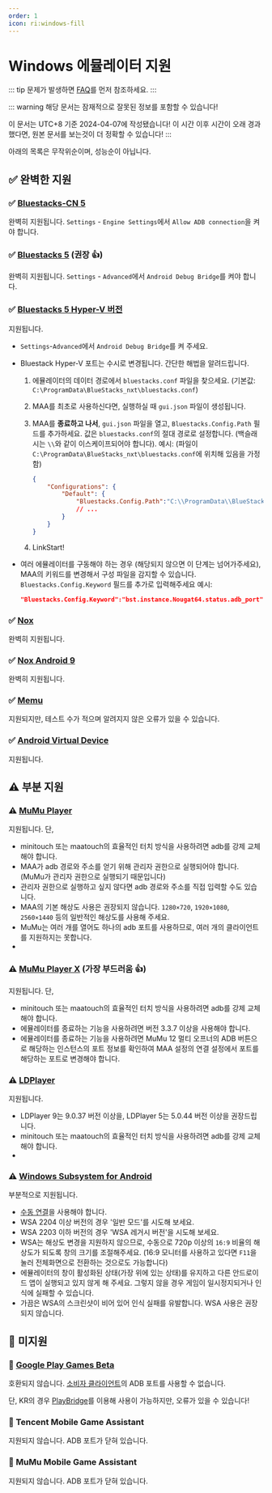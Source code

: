 ```yaml
---
order: 1
icon: ri:windows-fill
---
```


# Windows 에뮬레이터 지원

::: tip
문제가 발생하면 [FAQ](../FAQ.md)를 먼저 참조하세요.
:::

::: warning
해당 문서는 잠재적으로 잘못된 정보를 포함할 수 있습니다!


이 문서는 UTC+8 기준 2024-04-07에 작성됐습니다! 이 시간 이후 시간이 오래 경과했다면, 원본 문서를 보는것이 더 정확할 수 있습니다!
:::

아래의 목록은 무작위순이며, 성능순이 아닙니다.

## ✅ 완벽한 지원

### ✅ [Bluestacks-CN 5](https://www.bluestacks.cn/)

완벽히 지원됩니다. `Settings` - `Engine Settings`에서 `Allow ADB connection`을 켜야 합니다.

### ✅ [Bluestacks 5](https://www.bluestacks.com/ko/) (권장 👍)

완벽히 지원됩니다. `Settings` - `Advanced`에서 `Android Debug Bridge`를 켜야 합니다.

### ✅ [Bluestacks 5 Hyper-V 버전](https://support.bluestacks.com/hc/ko-kr/articles/4415238471053-System-requirements-for-BlueStacks-5-on-Hyper-V-enabled-Windows-10-and-11-)

지원됩니다.

- `Settings`-`Advanced`에서 `Android Debug Bridge`를 켜 주세요.
- Bluestack Hyper-V 포트는 수시로 변경됩니다. 간단한 해법을 알려드립니다.

    1. 에뮬레이터의 데이터 경로에서 `bluestacks.conf` 파일을 찾으세요. (기본값: `C:\ProgramData\BlueStacks_nxt\bluestacks.conf`)
    2. MAA를 최초로 사용하신다면, 실행하실 때 `gui.json` 파일이 생성됩니다.
    3. MAA를 **종료하고 나서**, `gui.json` 파일을 열고, `Bluestacks.Config.Path` 필드를 추가하세요. 값은 `bluestacks.conf`의 절대 경로로 설정합니다. (백슬래시는 `\\`와 같이 이스케이프되어야 합니다).
    예시: (파일이 `C:\ProgramData\BlueStacks_nxt\bluestacks.conf`에 위치해 있음을 가정함)

        ```json
        {
            "Configurations": {
                "Default": {
                    "Bluestacks.Config.Path":"C:\\ProgramData\\BlueStacks_nxt\\bluestacks.conf",
                    // ...
                }
            }
        }
        ```

    4. LinkStart!

- 여러 에뮬레이터를 구동해야 하는 경우 (해당되지 않으면 이 단계는 넘어가주세요), MAA의 키워드를 변경해서 구성 파일을 감지할 수 있습니다.
    `Bluestacks.Config.Keyword` 필드를 추가로 입력해주세요
    예시:

    ```json
    "Bluestacks.Config.Keyword":"bst.instance.Nougat64.status.adb_port",
    ```

### ✅ [Nox](https://kr.bignox.com/)

완벽히 지원됩니다.

### ✅ [Nox Android 9](https://kr.bignox.com/)

완벽히 지원됩니다.

### ✅ [Memu](https://www.memuplay.com/ko/)

지원되지만, 테스트 수가 적으며 알려지지 않은 오류가 있을 수 있습니다.

### ✅ [Android Virtual Device](https://developer.android.com/studio/run/managing-avds)

지원됩니다.

## ⚠️ 부분 지원

### ⚠️ [MuMu Player](https://www.mumuglobal.com/kr/)

지원됩니다. 단,

- minitouch 또는 maatouch의 효율적인 터치 방식을 사용하려면 adb를 강제 교체해야 합니다.
- MAA가 adb 경로와 주소를 얻기 위해 관리자 권한으로 실행되어야 합니다. (MuMu가 관리자 권한으로 실행되기 때문입니다)
- 관리자 권한으로 실행하고 싶지 않다면 adb 경로와 주소를 직접 입력할 수도 있습니다.
- MAA의 기본 해상도 사용은 권장되지 않습니다. `1280×720`, `1920×1080`, `2560×1440` 등의 일반적인 해상도를 사용해 주세요.
- MuMu는 여러 개를 열어도 하나의 adb 포트를 사용하므로, 여러 개의 클라이언트를 지원하지는 못합니다.
- 
### ⚠️ [MuMu Player X](https://www.mumuglobal.com/kr/faq/system-requirement-mumu-player-x.html) (가장 부드러움 👍)

지원됩니다. 단,

- minitouch 또는 maatouch의 효율적인 터치 방식을 사용하려면 adb를 강제 교체해야 합니다.
- 에뮬레이터를 종료하는 기능을 사용하려면 버전 3.3.7 이상을 사용해야 합니다.
- 에뮬레이터를 종료하는 기능을 사용하려면 MuMu 12 멀티 오프너의 ADB 버튼으로 해당하는 인스턴스의 포트 정보를 확인하여 MAA 설정의 연결 설정에서 포트를 해당하는 포트로 변경해야 합니다.

### ⚠️ [LDPlayer](https://kr.ldplayer.net/)

지원됩니다.

- LDPlayer 9는 9.0.37 버전 이상을, LDPlayer 5는 5.0.44 버전 이상을 권장드립니다.
- minitouch 또는 maatouch의 효율적인 터치 방식을 사용하려면 adb를 강제 교체해야 합니다.
- 
### ⚠️ [Windows Subsystem for Android](https://learn.microsoft.com/ko-kr/windows/android/wsa/)

부분적으로 지원됩니다.

- [수동 연결](#%EF%B8%8F-수동-연결)을 사용해야 합니다.
- WSA 2204 이상 버전의 경우 '일반 모드'를 시도해 보세요.
- WSA 2203 이하 버전의 경우 'WSA 레거시 버전'을 시도해 보세요.
- WSA는 해상도 변경을 지원하지 않으므로, 수동으로 720p 이상의 `16:9` 비율의 해상도가 되도록 창의 크기를 조절해주세요. (16:9 모니터를 사용하고 있다면 `F11`을 눌러 전체화면으로 전환하는 것으로도 가능합니다)
- 에뮬레이터의 창이 활성화된 상태(가장 위에 있는 상태)를 유지하고 다른 안드로이드 앱이 실행되고 있지 않게 해 주세요. 그렇지 않을 경우 게임이 일시정지되거나 인식에 실패할 수 있습니다.
- 가끔은 WSA의 스크린샷이 비어 있어 인식 실패를 유발합니다. WSA 사용은 권장되지 않습니다.





## 🚫 미지원

### 🚫 [Google Play Games Beta](https://developer.android.com/games/playgames/pg-emulator?hl=zh-cn#installing-game-consumer)

호환되지 않습니다. [소비자 클라이언트](https://developer.android.com/games/playgames/pg-emulator?hl=zh-cn#installing-game-consumer)의 ADB 포트를 사용할 수 없습니다.

단, KR의 경우 [PlayBridge](https://github.com/ACK72/PlayBridge)를 이용해 사용이 가능하지만, 오류가 있을 수 있습니다!

### 🚫 Tencent Mobile Game Assistant

지원되지 않습니다. ADB 포트가 닫혀 있습니다.

### 🚫 MuMu Mobile Game Assistant

지원되지 않습니다. ADB 포트가 닫혀 있습니다.